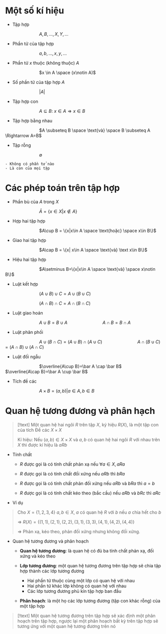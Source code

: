 
# Một số kí hiệu

- Tập hợp

$\hspace{3cm}$$A, B, ..., X, Y,...$

- Phần tử của tập hợp

$\hspace{3cm}$$a, b,..., x, y,...$

- Phần tử $x$ thuộc (không thuộc) $A$

$\hspace{3cm}$$x \in A \space (x\notin A)$

- Số phần tử của tập hợp $A$

$\hspace{3cm}$$|A|$

- Tập hợp con

$\hspace{3cm}$$A \subseteq B$:   $x\in A \Rightarrow x\in B$ 

- Tập hợp bằng nhau

$\hspace{3cm}$$A \subseteq B \space \text{và} \space B \subseteq A \Rightarrow A=B$

- Tập rỗng

$\hspace{3cm}$$\emptyset$ 

	- Không có phần tử nào
	- Là con của mọi tập

# Các phép toán trên tập hợp

- Phần bù của $A$ trong $X$

$\hspace{3cm}$$\bar A=\{x\in X | x\notin A\}$ 

- Hợp hai tập hợp

$\hspace{3cm}$$A\cup B = \{x|x\in A \space \text{hoặc} \space x\in B\}$

- Giao hai tập hợp

$\hspace{3cm}$$A\cap B = \{x| x\in A \space \text{và} \text x\in B\}$

- Hiệu hai tập hợp

$\hspace{3cm}$$A\setminus B=\{x|x\in A \space \text{và} \space x\notin B\}$    

- Luật kết hợp

$\hspace{3cm}$$(A\cup B) \cup C =A\cup (B\cup C)$ 

$\hspace{3cm}$$(A\cap B) \cap C=A\cap (B\cap C)$

- Luật giao hoán

$\hspace{3cm}$$A\cup B = B\cup A$
$\hspace{3cm}$$A\cap B=B\cap A$

- Luật phân phối

$\hspace{3cm}$$A\cup(B\cap C)=(A\cup B)\cap (A\cup C)$
$\hspace{3cm}$$A\cap(B\cup C)=(A\cap B)\cup(A\cap C)$

- Luật đối ngẫu

$\hspace{3cm}$$\overline{A\cup B}=\bar A \cap \bar B$
$\hspace{3cm}$$\overline{A\cap B}=\bar A \cup \bar B$

- Tích đề các 

$\hspace{3cm}$$A \times B = {(a, b)| a\in A, b\in B}$

# Quan hệ tương đương và phân hạch

>[!text]
>Một quan hệ hai ngôi $R$ trên tập $X$, ký hiệu $R(X)$, là một tập con của tích Đề các $X\times X$
>
>Kí hiệu: Nếu $(a,b) \in X\times X$ và $a,b$ có quan hệ hai ngôi $R$ với nhau trên $X$ thì được kí hiệu là $aRb$ 

- Tính chất

	- $R$ được gọi là có tính chất phản xạ nếu $\forall a\in X, aRa$ 

	- $R$ được gọi là có tính chất đối xứng nếu $aRb$ thì $bRa$

	- $R$ được gọi là có tính chất phản đối xứng nếu $aRb$ và $bRa$ thì $a=b$

	- $R$ được gọi là có tính chất kéo theo (bắc cầu) nếu $aRb$ và $bRc$ thì $aRc$ 
 
- Ví dụ
>Cho $X = \{1, 2, 3, 4\}$
>$a, b ∈ X$, $a$ có quan hệ $R$ với $b$ nếu $a$ chia hết cho $b$
>
>$\Rightarrow$ $R(X) = \{(1, 1),(2, 1),(2, 2),(3, 1),(3, 3),(4, 1),(4, 2),(4, 4)\}$ 
>
>$\Rightarrow$ Phản xạ, kéo theo, phản đối xứng nhưng không đối xứng.

- Quan hệ tương đương và phân hoạch

	- **Quan hệ tương đương**: là quan hệ có đủ ba tính chất phản xạ, đối xứng và kéo theo

	- **Lớp tương đương**: một quan hệ tương đương trên tập hợp sẽ chia tập hợp thành các lớp tương đương
		- Hai phần tử thuộc cùng một lớp có quan hệ với nhau
		- Hai phần tử khác lớp không có quan hệ với nhau
		- Các lớp tương đương phủ kín tập hợp ban đầu

	- **Phân hoạch**: là một họ các lớp tương đương (tập con khác rỗng) của một tập hợp

>[!text]
>Một quan hệ tương đương trên tập hợp sẽ xác định một phân hoạch trên tập hợp, ngược lại một phân hoạch bất kỳ trên tập hợp sẽ tương ứng với một quan hệ tương đương trên nó

